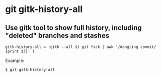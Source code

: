 # git gitk-history-all

## Use gitk tool to show full history, including "deleted" branches and stashes

```gitconfig
gitk-history-all = !gitk --all $( git fsck | awk '/dangling commit/ {print $3}' )
```

Example:

```sh
$ git gitk-history-all
```
